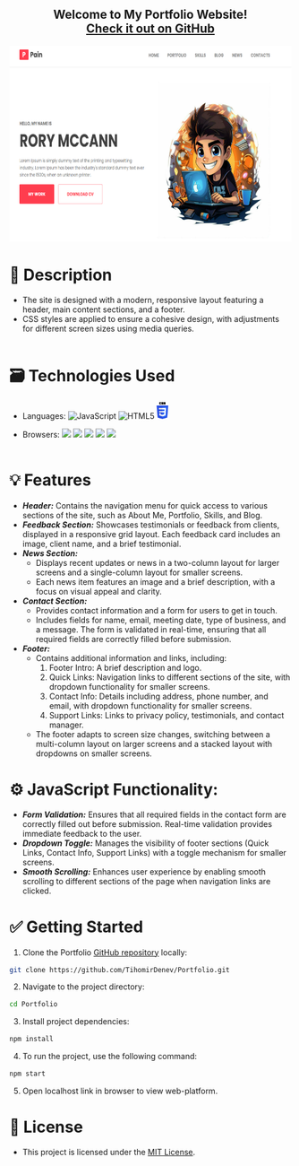 <h2 align="center">
  Welcome to My Portfolio Website! <br/>
  <a href="https://github.com/TihomirDenev/Portfolio" target="_blank">Check it out on GitHub</a>
</h2>
<div align="center">
  <img alt="Demo" src="assets/images/home-page.png" height="350"/>
</div>

# 📝 Description

- The site is designed with a modern, responsive layout featuring a header, main content sections, and a footer.
- CSS styles are applied to ensure a cohesive design, with adjustments for different screen sizes using media queries.
  <br/><br/>

# 🗃️ Technologies Used

- Languages: <img src="https://upload.wikimedia.org/wikipedia/commons/6/6a/JavaScript-logo.png" title="JavaScript" height="20"> <img src="https://img.shields.io/badge/html5-%23E34F26.svg?style=for-the-badge&logo=html5&logoColor=white" title="HTML5" height="20"> <img src="https://raw.githubusercontent.com/TihomirDenev/TihomirDenev/7eb17a3bfc0763abf25e12b62d9ab497b144dd38/assets/logos/css-3.svg" title="CSS3" height="30">

- Browsers: <img src="https://img.shields.io/badge/Google%20Chrome-4285F4?style=for-the-badge&logo=GoogleChrome&logoColor=white" height="20"> <img src="https://img.shields.io/badge/Safari-000000?style=for-the-badge&logo=Safari&logoColor=white" height="20"> <img src="https://img.shields.io/badge/Edge-0078D7?style=for-the-badge&logo=Microsoft-edge&logoColor=white" height="20"> <img src="https://img.shields.io/badge/Firefox-FF7139?style=for-the-badge&logo=Firefox-Browser&logoColor=white" height="20"> <img src="https://img.shields.io/badge/Opera-FF1B2D?style=for-the-badge&logo=Opera&logoColor=white" height="20">
  <br/><br/>

# 💡 Features

- **_Header:_** Contains the navigation menu for quick access to various sections of the site, such as About Me, Portfolio, Skills, and Blog.
- **_Feedback Section:_** Showcases testimonials or feedback from clients, displayed in a responsive grid layout. Each feedback card includes an image, client name, and a brief testimonial.
- **_News Section:_**
  - Displays recent updates or news in a two-column layout for larger screens and a single-column layout for smaller screens.
  - Each news item features an image and a brief description, with a focus on visual appeal and clarity.
- **_Contact Section:_**
  - Provides contact information and a form for users to get in touch.
  - Includes fields for name, email, meeting date, type of business, and a message. The form is validated in real-time, ensuring that all required fields are correctly filled before submission.
- **_Footer:_**
  - Contains additional information and links, including:
    1. Footer Intro: A brief description and logo.
    2. Quick Links: Navigation links to different sections of the site, with dropdown functionality for smaller screens.
    3. Contact Info: Details including address, phone number, and email, with dropdown functionality for smaller screens.
    4. Support Links: Links to privacy policy, testimonials, and contact manager.
  - The footer adapts to screen size changes, switching between a multi-column layout on larger screens and a stacked layout with dropdowns on smaller screens.

# ⚙️ JavaScript Functionality:

- **_Form Validation:_** Ensures that all required fields in the contact form are correctly filled out before submission. Real-time validation provides immediate feedback to the user.
- **_Dropdown Toggle:_** Manages the visibility of footer sections (Quick Links, Contact Info, Support Links) with a toggle mechanism for smaller screens.
- **_Smooth Scrolling:_** Enhances user experience by enabling smooth scrolling to different sections of the page when navigation links are clicked.

# ✅ Getting Started

1. Clone the Portfolio [GitHub repository](https://github.com/TihomirDenev/Portfolio.git) locally:

```bash
git clone https://github.com/TihomirDenev/Portfolio.git
```

2. Navigate to the project directory:

```bash
cd Portfolio
```

3. Install project dependencies:

```bash
npm install
```

4. To run the project, use the following command:

```bash
npm start
```

5. Open localhost link in browser to view web-platform.

# 📇 License

- This project is licensed under the [MIT License](https://opensource.org/licenses/MIT).
